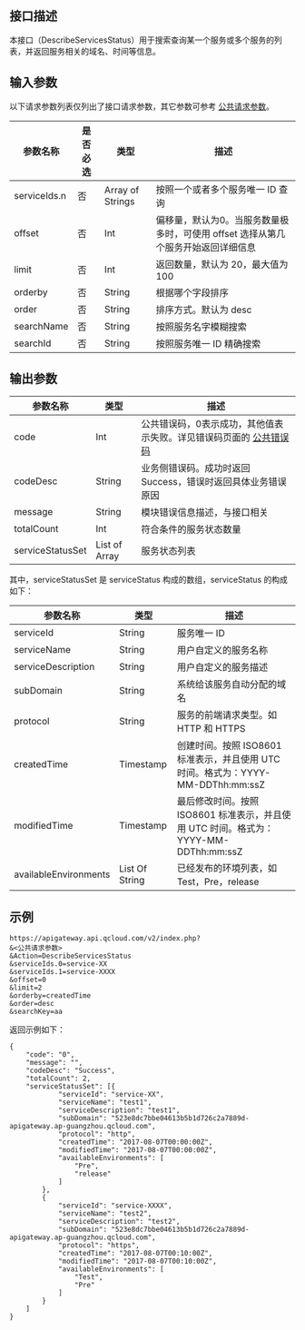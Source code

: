 ## 接口描述

本接口（DescribeServicesStatus）用于搜索查询某一个服务或多个服务的列表，并返回服务相关的域名、时间等信息。

## 输入参数

以下请求参数列表仅列出了接口请求参数，其它参数可参考 [公共请求参数](https://intl.cloud.tencent.com/document/product/628/18814)。

| 参数名称         | 是否必选 | 类型               | 描述                                       |
| ------------ | ---- | ---------------- | ---------------------------------------- |
| serviceIds.n | 否    | Array of Strings | 按照一个或者多个服务唯一 ID 查询                        |
| offset       | 否    | Int              | 偏移量，默认为0。当服务数量极多时，可使用 offset 选择从第几个服务开始返回详细信息 |
| limit        | 否    | Int              | 返回数量，默认为 20，最大值为 100                      |
| orderby      | 否    | String           | 根据哪个字段排序                                |
| order        | 否    | String           | 排序方式。默认为 desc                            |
| searchName   | 否    | String           | 按照服务名字模糊搜索                              |
| searchId     | 否    | String           | 按照服务唯一 ID 精确搜索                            |

## 输出参数
| 参数名称         | 类型          | 描述                                                         |
| ---------------- | ------------- | ------------------------------------------------------------ |
| code             | Int           | 公共错误码，0表示成功，其他值表示失败。详见错误码页面的 [公共错误码](https://intl.cloud.tencent.com/document/product/628/18822) |
| codeDesc         | String        | 业务侧错误码。成功时返回 Success，错误时返回具体业务错误原因 |
| message          | String        | 模块错误信息描述，与接口相关                                 |
| totalCount       | Int           | 符合条件的服务状态数量                                       |
| serviceStatusSet | List of Array | 服务状态列表                                                 |

其中，serviceStatusSet 是 serviceStatus 构成的数组，serviceStatus 的构成如下：

| 参数名称                  | 类型             | 描述                                       |
| --------------------- | -------------- | ---------------------------------------- |
| serviceId             | String         | 服务唯一 ID                                  |
| serviceName           | String         | 用户自定义的服务名称                             |
| serviceDescription    | String         | 用户自定义的服务描述                              |
| subDomain             | String         | 系统给该服务自动分配的域名                          |
| protocol              | String         | 服务的前端请求类型。如 HTTP 和 HTTPS                   |
| createdTime           | Timestamp      | 创建时间。按照 ISO8601 标准表示，并且使用 UTC 时间。格式为：YYYY-MM-DDThh:mm:ssZ |
| modifiedTime          | Timestamp      | 最后修改时间。按照 ISO8601 标准表示，并且使用 UTC 时间。格式为：YYYY-MM-DDThh:mm:ssZ |
| availableEnvironments | List Of String | 已经发布的环境列表，如 Test，Pre，release           |


## 示例 
```
https://apigateway.api.qcloud.com/v2/index.php?
&<公共请求参数>
&Action=DescribeServicesStatus
&serviceIds.0=service-XX
&serviceIds.1=service-XXXX
&offset=0
&limit=2
&orderby=createdTime
&order=desc
&searchKey=aa
```
返回示例如下：
```
{
	"code": "0",
	"message": "",
	"codeDesc": "Success",
	"totalCount": 2,
	"serviceStatusSet": [{
			"serviceId": "service-XX",
			"serviceName": "test1",
			"serviceDescription": "test1",
			"subDomain": "523e8dc7bbe04613b5b1d726c2a7889d-apigateway.ap-guangzhou.qcloud.com",
			"protocol": "http",
			"createdTime": "2017-08-07T00:00:00Z",
			"modifiedTime": "2017-08-07T00:00:00Z",
			"availableEnvironments": [
				"Pre",
				"release"
			]
		},
		{
			"serviceId": "service-XXXX",
			"serviceName": "test2",
			"serviceDescription": "test2",
			"subDomain": "523e8dc7bbe04613b5b1d726c2a7889d-apigateway.ap-guangzhou.qcloud.com",
			"protocol": "https",
			"createdTime": "2017-08-07T00:10:00Z",
			"modifiedTime": "2017-08-07T00:10:00Z",
			"availableEnvironments": [
				"Test",
				"Pre"
			]
		}
	]
}
```





